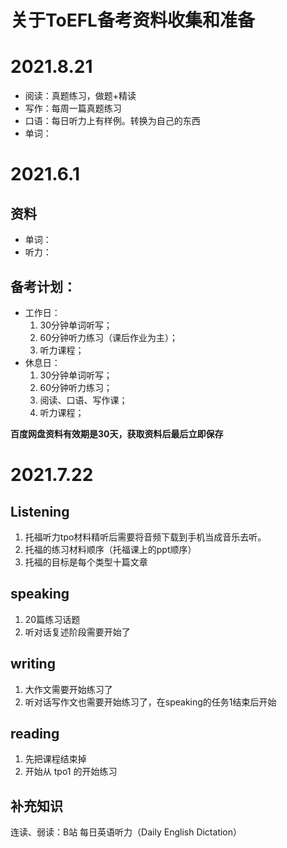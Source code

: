 # 关于ToEFL备考资料收集和准备

# 2021.8.21
+ 阅读：真题练习，做题+精读
+ 写作：每周一篇真题练习
+ 口语：每日听力上有样例。转换为自己的东西
+ 单词：

# 2021.6.1
## 资料
+ 单词：
+ 听力：

## 备考计划：
+ 工作日：
    1. 30分钟单词听写；
    2. 60分钟听力练习（课后作业为主）；
    3. 听力课程；
+ 休息日：
    1. 30分钟单词听写；
    2. 60分钟听力练习；
    3. 阅读、口语、写作课；
    4. 听力课程；


**百度网盘资料有效期是30天，获取资料后最后立即保存**

# 2021.7.22
## Listening
1. 托福听力tpo材料精听后需要将音频下载到手机当成音乐去听。
2. 托福的练习材料顺序（托福课上的ppt顺序）
3. 托福的目标是每个类型十篇文章

## speaking
1. 20篇练习话题
2. 听对话复述阶段需要开始了

## writing
1. 大作文需要开始练习了
2. 听对话写作文也需要开始练习了，在speaking的任务1结束后开始

## reading
1. 先把课程结束掉
2. 开始从 tpo1 的开始练习

## 补充知识
连读、弱读：B站 每日英语听力（Daily English Dictation）